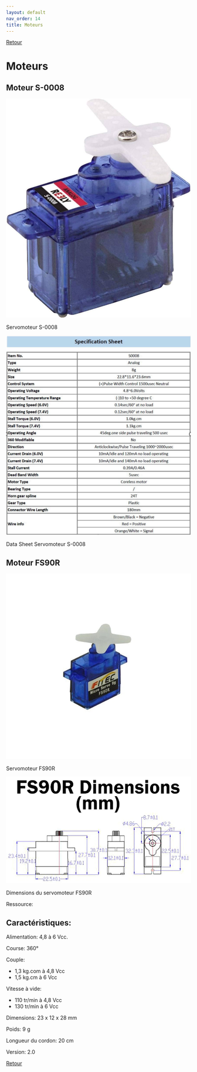 ```yaml
---
layout: default
nav_order: 14
title: Moteurs
---
```


[Retour](partie_mécanique.md)

# Moteurs

## Moteur S-0008

![](Images/servo_S-0008.jpg)

Servomoteur S-0008

![](Images/Sheet_S-0008.png)

Data Sheet Servomoteur S-0008

## Moteur FS90R

![](Images/moteur_FS90R.jpg)

Servomoteur FS90R

![](Images/dimensions_fs90r.jpg)

Dimensions du servomoteur FS90R

[](https://www.gotronic.fr/art-servomoteur-fs90r-25838.htm )

Ressource: [](https://www.gotronic.fr/pj2-fs90r-2556.pdf)

## Caractéristiques: 

Alimentation: 4,8 à 6 Vcc. 

Course: 360° 

Couple: 
- 1,3 kg.com à 4,8 Vcc 
- 1,5 kg.cm à 6 Vcc 

Vitesse à vide: 
- 110 tr/min à 4,8 Vcc 
- 130 tr/min à 6 Vcc 

Dimensions: 23 x 12 x 28 mm 

Poids: 9 g 

Longueur du cordon: 20 cm 

Version: 2.0 

[Retour](partie_mécanique.md)